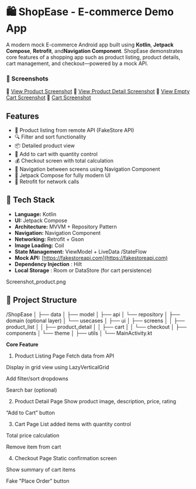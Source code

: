 
# 🛍️ ShopEase - E-commerce Demo App
A modern mock E-commerce Android app built using **Kotlin**, **Jetpack Compose**, **Retrofit**, and**Navigation Component**. ShopEase demonstrates core features of a shopping app such as product listing, product details, cart management, and checkout—powered by a mock API.

### 📸 Screenshots

🔗 [View Product Screenshot](Screenshot_product.png)
🔗 [View Product Detail Screenshot](Screenshot_2product_detail.png)
🔗 [View Empty Cart Screenshot](Screenshot_empty_cart.png)
🔗 [Cart Screenshot](screenshots/Screenshot_cart_items.png)

##  Features

- 🛒 Product listing from remote API (FakeStore API)
- 🔍 Filter and sort functionality
- 📦 Detailed product view
- 🧺 Add to cart with quantity control
- 💰 Checkout screen with total calculation
- 🔄 Navigation between screens using Navigation Component
- 🌙 Jetpack Compose for fully modern UI
- 📶 Retrofit for network calls

## 🧱 Tech Stack

- **Language:** Kotlin
- **UI:** Jetpack Compose
- **Architecture:** MVVM + Repository Pattern
- **Navigation:** Navigation Component
- **Networking:** Retrofit + Gson
- **Image Loading:** Coil
- **State Management:** ViewModel + LiveData /StateFlow
- **Mock API:** [https://fakestoreapi.com](https://fakestoreapi.com)
- **Dependency Injection** : Hilt
- **Local Storage** : Room or DataStore (for cart persistence)

Screenshot_product.png


## 🔧 Project Structure
/ShopEase
│
├── data
│   ├── model
│   ├── api
│   └── repository
│
├── domain (optional layer)
│   └── usecases
│
├── ui
│   ├── screens
│   │   ├── product_list
│   │   ├── product_detail
│   │   ├── cart
│   │   └── checkout
│   ├── components
│   └── theme
│
├── utils
│
└── MainActivity.kt

**Core Feature**
1. Product Listing Page
   Fetch data from API

Display in grid view using LazyVerticalGrid

Add filter/sort dropdowns

Search bar (optional)

2. Product Detail Page
   Show product image, description, price, rating

“Add to Cart” button

3. Cart Page
   List added items with quantity control

Total price calculation

Remove item from cart

4. Checkout Page
   Static confirmation screen

Show summary of cart items

Fake "Place Order" button
